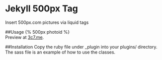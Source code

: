 Jekyll 500px Tag
================
Insert 500px.com pictures via liquid tags

##Usage
{% 500px photoid %}   
Preview at [3c7.me](http://3c7.me).  

##Installation
Copy the ruby file under _plugin into your plugins/ directory. The sass file is an example of how to use the classes.

